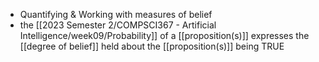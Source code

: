 - Quantifying & Working with measures of belief
- the [[2023 Semester 2/COMPSCI367 - Artificial Intelligence/week09/Probability]] of a [[proposition(s)]] expresses the [[degree of belief]] held about the [[proposition(s)]] being TRUE